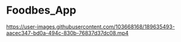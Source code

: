 # Foodbes_App



https://user-images.githubusercontent.com/103668168/189635493-aacec347-bd0a-494c-830b-76837d37dc08.mp4

